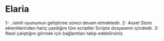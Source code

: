 # Elaria 
1- ..isimli oyunumun geliştirme süreci devam etmektedir.
2- Asset Store eklentilerinden hariç yazdığım tüm scriptler Scripts dosyasının içindedir. 
3- Nasıl çalıştığını görmek için bağlantıları takip edebilirsiniz.
